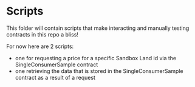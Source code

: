 # Scripts

This folder will contain scripts that make interacting and manually testing contracts in this repo a bliss!


For now here are 2 scripts:
<ul>
<li> one for requesting a price for a specific Sandbox Land id via the SingleConsumerSample contract
<li> one retrieving the data that is stored in the SingleConsumerSample contract as a result of a request
</ul>

